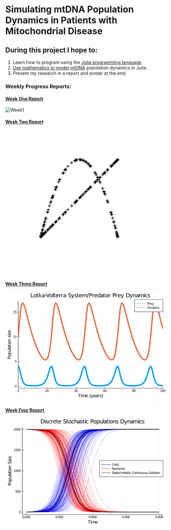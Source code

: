 # Simulating mtDNA Population Dynamics in Patients with Mitochondrial Disease

## During this project I hope to:

1. Learn how to program using the [Julia programming language](https://julialang.org/).
1. [Use mathematics to model](https://people.maths.bris.ac.uk/~madjl/course_text.pdf) [mtDNA](https://ghr.nlm.nih.gov/mitochondrial-dna) population dynamics in Julia.
1. Present my research in a report and poster at the end.

### Weekly Progress Reports:

#### [Week One Report](https://github.com/lwlss/MacPherson_2020/blob/master/markdown/week_review/week1.md)

![Week1](Images/turtle.png)

#### [Week Two Report](https://github.com/lwlss/MacPherson_2020/blob/master/markdown/week_review/week2.md)

![Week2](images/turtlegraph2.png)

#### [Week Three Report](https://github.com/lwlss/MacPherson_2020/blob/master/markdown/week_review/week3.md)

![Week3](images/lotka_volterra.png)

#### [Week Four Report](https://github.com/lwlss/MacPherson_2020/blob/master/markdown/week_review/week4.md)

![Week4](images/dspd_2000.png)
